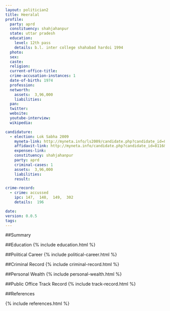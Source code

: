 ```yaml
---
layout: politician2
title: Heeralal
profile: 
  party: aprd
  constituency: shahjahanpur
  state: uttar pradesh
  education: 
    level: 12th pass
    details: b.l. inter college shahabad hardoi 1994
  photo: 
  sex: 
  caste: 
  religion: 
  current-office-title: 
  crime-accusation-instances: 1
  date-of-birth: 1974
  profession: 
  networth: 
    assets:  3,96,000
    liabilities: 
  pan: 
  twitter: 
  website: 
  youtube-interview: 
  wikipedia: 

candidature: 
  - election: Lok Sabha 2009
    myneta-link: http://myneta.info/ls2009/candidate.php?candidate_id=8116
    affidavit-link: http://myneta.info/candidate.php?candidate_id=8116&scan=original
    expenses-link: 
    constituency: shahjahanpur 
    party: aprd
    criminal-cases: 1
    assets:  3,96,000
    liabilities: 
    result:  

crime-record: 
  - crime: accussed
    ipc: 147,  148,  149,  302
    details:  196  

date: 
version: 0.0.5
tags: 
---
```

##Summary


##Education
{% include education.html %}


##Political Career
{% include political-career.html %}


##Criminal Record
{% include criminal-record.html %}


##Personal Wealth
{% include personal-wealth.html %}


##Public Office Track Record
{% include track-record.html %}


##References


{% include references.html %}
